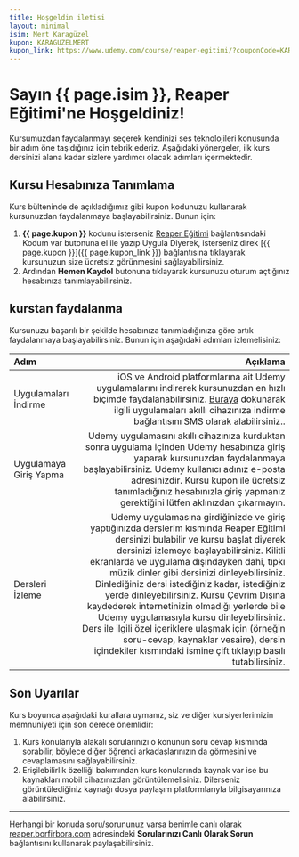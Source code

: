 ```yaml
---
title: Hoşgeldin iletisi
layout: minimal
isim: Mert Karagüzel
kupon: KARAGUZELMERT
kupon_link: https://www.udemy.com/course/reaper-egitimi/?couponCode=KARAGUZELMERT
---
```

# Sayın {{ page.isim }}, Reaper Eğitimi'ne Hoşgeldiniz!

Kursumuzdan faydalanmayı seçerek kendinizi ses teknolojileri konusunda bir adım öne taşıdığınız için tebrik ederiz. Aşağıdaki yönergeler, ilk kurs dersinizi alana kadar sizlere yardımcı olacak adımları içermektedir.

## Kursu Hesabınıza Tanımlama

Kurs bülteninde de açıkladığımız gibi kupon kodunuzu kullanarak kursunuzdan faydalanmaya başlayabilirsiniz. Bunun için:

1. **{{ page.kupon }}** kodunu isterseniz [Reaper Eğitimi](https://udemy.com/reaper-egitimi) bağlantısındaki Kodum var butonuna el ile yazıp Uygula Diyerek, isterseniz direk [{{ page.kupon }}]({{ page.kupon_link }}) bağlantısına tıklayarak kursunuzun size ücretsiz görünmesini sağlayabilirsiniz.
2. Ardından **Hemen Kaydol** butonuna tıklayarak kursunuzu oturum açtığınız hesabınıza tanımlayabilirsiniz.

## kurstan faydalanma

Kursunuzu başarılı bir şekilde hesabınıza tanımladığınıza göre artık faydalanmaya başlayabilirsiniz. Bunun için aşağıdaki adımları izlemelisiniz:

| Adım | Açıklama |
| :--- | ---: |
| Uygulamaları İndirme | iOS ve Android platformlarına ait Udemy uygulamalarını indirerek kursunuzdan en hızlı biçimde faydalanabilirsiniz. [Buraya](https://udemy.app.link/garBkjjtDO) dokunarak ilgili uygulamaları akıllı cihazınıza indirme bağlantısını SMS olarak alabilirsiniz.. |
| Uygulamaya Giriş Yapma | Udemy uygulamasını akıllı cihazınıza kurduktan sonra uygulama içinden Udemy hesabınıza giriş yaparak kursunuzdan faydalanmaya başlayabilirsiniz. Udemy kullanıcı adınız e-posta adresinizdir. Kursu kupon ile ücretsiz tanımladığınız hesabınızla giriş yapmanız gerektiğini lütfen aklınızdan çıkarmayın. |
| Dersleri İzleme | Udemy uygulamasına girdiğinizde ve giriş yaptığınızda derslerim kısmında Reaper Eğitimi dersinizi bulabilir ve kursu başlat diyerek dersinizi izlemeye başlayabilirsiniz. Kilitli ekranlarda ve uygulama dışındayken dahi, tıpkı müzik dinler gibi dersinizi dinleyebilirsiniz. Dinlediğiniz dersi istediğiniz kadar, istediğiniz yerde dinleyebilirsiniz. Kursu Çevrim Dışına kaydederek internetinizin olmadığı yerlerde bile Udemy uygulamasıyla kursu dinleyebilirsiniz. Ders ile ilgili özel içeriklere ulaşmak için (örneğin soru-cevap, kaynaklar vesaire), dersin içindekiler kısmındaki ismine çift tıklayıp basılı tutabilirsiniz. |

## Son Uyarılar

Kurs boyunca aşağıdaki kurallara uymanız, siz ve diğer kursiyerlerimizin memnuniyeti için son derece önemlidir:

1. Kurs konularıyla alakalı sorularınızı o konunun soru cevap kısmında sorabilir, böylece diğer öğrenci arkadaşlarınızın da görmesini ve cevaplamasını sağlayabilirsiniz.
2. Erişilebilirlik özelliği bakımından kurs konularında kaynak var ise bu kaynakları mobil cihazınızdan görüntülemelisiniz. Dilerseniz görüntülediğiniz kaynağı dosya paylaşım platformlarıyla bilgisayarınıza alabilirsiniz.

----------

Herhangi bir konuda soru/sorununuz varsa benimle canlı olarak [reaper.borfirbora.com](http://reaper.borfirbora.com) adresindeki **Sorularınızı Canlı Olarak Sorun** bağlantısını kullanarak paylaşabilirsiniz.
